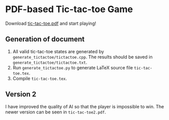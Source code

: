 # PDF-based Tic-tac-toe Game

Download [tic-tac-toe.pdf](./tic-tac-toe.pdf) and start playing!

## Generation of document

1. All valid tic-tac-toe states are generated by `generate_tictactoe/tictactoe.cpp`.
The results should be saved in `generate_tictactoe/tictactoe.txt`.
2. Run `generate_tictactoe.py` to generate LaTeX source file `tic-tac-toe.tex`.
3. Compile `tic-tac-toe.tex`.

## Version 2

I have improved the quality of AI so that the player is impossible to win. The newer version can be seen in `tic-tac-toe2.pdf`. 